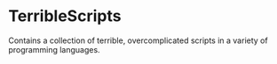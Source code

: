# TerribleScripts
Contains a collection of terrible, overcomplicated scripts in a variety of programming languages.
